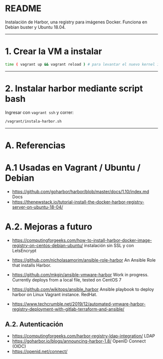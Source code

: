 # README

Instalación de Harbor, una registry para imágenes Docker.
Funciona en Debian buster y Ubuntu 18.04.

---
# 1. Crear la VM a instalar

```bash
time ( vagrant up && vagrant reload ) # para levantar el nuevo kernel instalado

```

---
# 2. Instalar harbor mediante script bash


Ingresar con `vagrant ssh` y correr:

```bash
/vagrant/instala-harbor.sh
```

---
# A. Referencias

# A.1 Usadas en Vagrant / Ubuntu / Debian

* https://github.com/goharbor/harbor/blob/master/docs/1.10/index.md Docs
* https://thenewstack.io/tutorial-install-the-docker-harbor-registry-server-on-ubuntu-18-04/


# A.2. Mejoras a futuro

* https://computingforgeeks.com/how-to-install-harbor-docker-image-registry-on-centos-debian-ubuntu/ instalación sin SSL y con LetsEncrypt

* https://github.com/nicholasamorim/ansible-role-harbor An Ansible Role that installs Harbor.

* https://github.com/mkgin/ansible-vmware-harbor Work in progress. Currently deploys from a local file, tested on CentOS 7
* https://github.com/wikitops/ansible_harbor Ansible playbook to deploy harbor on Linux Vagrant instance. RedHat.
* https://www.techcrumble.net/2019/12/automated-vmware-harbor-registry-deployment-with-gitlab-terraform-and-ansible/

## A.2. Autenticación

* https://computingforgeeks.com/harbor-registry-ldap-integration/ LDAP
* https://goharbor.io/blogs/announcing-harbor-1.8/ OpenID Connect (OIDC)
* https://openid.net/connect/
